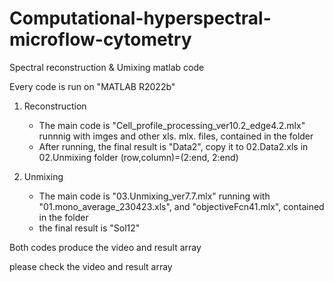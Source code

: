 # Computational-hyperspectral-microflow-cytometry
Spectral reconstruction &amp; Umixing matlab code 


Every code is run on "MATLAB R2022b"

01. Reconstruction
	- The main code is "Cell_profile_processing_ver10.2_edge4.2.mlx"
		runnnig with imges and other xls. mlx. files, contained in the folder
	- After running, the final result is "Data2", copy it to 02.Data2.xls in 02.Unmixing folder
		(row,column)=(2:end, 2:end)

02. Unmixing
	- The main code is "03.Unmixing_ver7.7.mlx"
		running with "01.mono_average_230423.xls", and "objectiveFcn41.mlx", contained in the folder
	- the final result is "Sol12"


Both codes produce the video and result array

please check the video and result array
